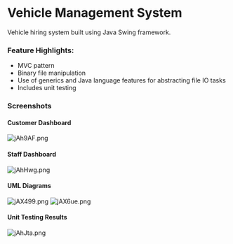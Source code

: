 # Vehicle Management System

Vehicle hiring system built using Java Swing framework.

### Feature Highlights:
- MVC pattern
- Binary file manipulation
- Use of generics and Java language features for abstracting file IO tasks
- Includes unit testing

### Screenshots
#### Customer Dashboard
![jAh9AF.png](https://iili.io/jAh9AF.png)

#### Staff Dashboard
![jAhHwg.png](https://iili.io/jAhHwg.png)

#### UML Diagrams
![jAX499.png](https://iili.io/jAX499.png)
![jAX6ue.png](https://iili.io/jAX6ue.png)

#### Unit Testing Results
![jAhJta.png](https://iili.io/jAhJta.png)
